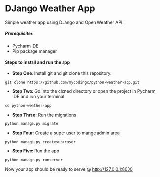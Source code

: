 # DJango Weather App

Simple weather app using DJango and Open Weather API.

##### Prerequisites
* Pycharm IDE
* Pip package manager

#### Steps to install and run the app
* <b>Step One:</b> Install git and git clone this repository.
```
git clone https://github.com/mycodingx/python-weather-app.git
```
* <b>Step Two:</b> Go into the cloned directory or open the project in Pycharm IDE and run your terminal
```
cd python-weather-app
```
* <b>Step Three:</b> Run the migrations
```
python manage.py migrate
```
* <b>Step Four:</b> Create a super user to mange admin area
```
python manage.py createsuperuser
```
* <b>Step Five:</b> Run the app
```
python manage.py runserver
``` 

Now your app should be ready to serve @ http://127.0.0.1:8000
